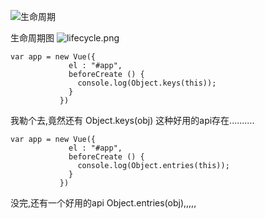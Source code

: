 ![生命周期](https://upload-images.jianshu.io/upload_images/13637909-9cfd46b508d75270.png?imageMogr2/auto-orient/strip%7CimageView2/2/w/1240)

生命周期图
![lifecycle.png](https://upload-images.jianshu.io/upload_images/13637909-115716c1df0a59ca.png?imageMogr2/auto-orient/strip%7CimageView2/2/w/1240)
```
var app = new Vue({
             el : "#app",
             beforeCreate () {
               console.log(Object.keys(this));
             }
           })
```
我勒个去,竟然还有 Object.keys(obj) 这种好用的api存在..........
```
var app = new Vue({
             el : "#app",
             beforeCreate () {
               console.log(Object.entries(this));
             }
           })
```
没完,还有一个好用的api Object.entries(obj),,,,,
